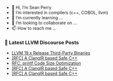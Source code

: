 - 👋 Hi, I’m Sean Perry
- 👀 I’m interested in compilers (c++, COBOL, llvm)
- 🌱 I’m currently learning ...
- 💞️ I’m looking to collaborate on ...
- 📫 How to reach me ...

<!---
s66perry/s66perry is a ✨ special ✨ repository because its `README.md` (this file) appears on your GitHub profile.
You can click the Preview link to take a look at your changes.
--->
### 📕 Latest LLVM Discourse Posts

<!-- DISCOURSE-LLVM:START -->
- [LLVM 19.x Release Third-Party Binaries](https://discourse.llvm.org/t/llvm-19-x-release-third-party-binaries/80374?page=3#post_59)
- [[RFC] A ClangIR based Safe C++](https://discourse.llvm.org/t/rfc-a-clangir-based-safe-c/83245#post_13)
- [RFC: printf Code Size Optimization](https://discourse.llvm.org/t/rfc-printf-code-size-optimization/83146?page=2#post_22)
- [[RFC] A ClangIR based Safe C++](https://discourse.llvm.org/t/rfc-a-clangir-based-safe-c/83245#post_12)
- [[RFC] A ClangIR based Safe C++](https://discourse.llvm.org/t/rfc-a-clangir-based-safe-c/83245#post_11)
<!-- DISCOURSE-LLVM:END -->
